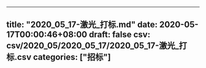 
---
title: "2020_05_17-激光_打标.md"
date: 2020-05-17T00:00:46+08:00
draft: false
csv: csv/2020_05/2020_05_17/2020_05_17-激光_打标.csv
categories: ["招标"]
---
